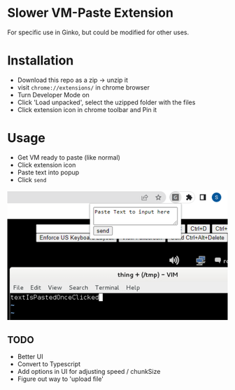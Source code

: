 # Slower VM-Paste Extension

For specific use in Ginko, but could be modified for other uses.

# Installation

- Download this repo as a zip -> unzip it
- visit `chrome://extensions/` in chrome browser
- Turn Developer Mode on
- Click 'Load unpacked', select the uzipped folder with the files
- Click extension icon in chrome toolbar and Pin it

# Usage

- Get VM ready to paste (like normal)
- Click extension icon
- Paste text into popup
- Click `send`

![Screenshot](screenshot.png)

## TODO

- Better UI
- Convert to Typescript
- Add options in UI for adjusting speed / chunkSize
- Figure out way to 'upload file'
